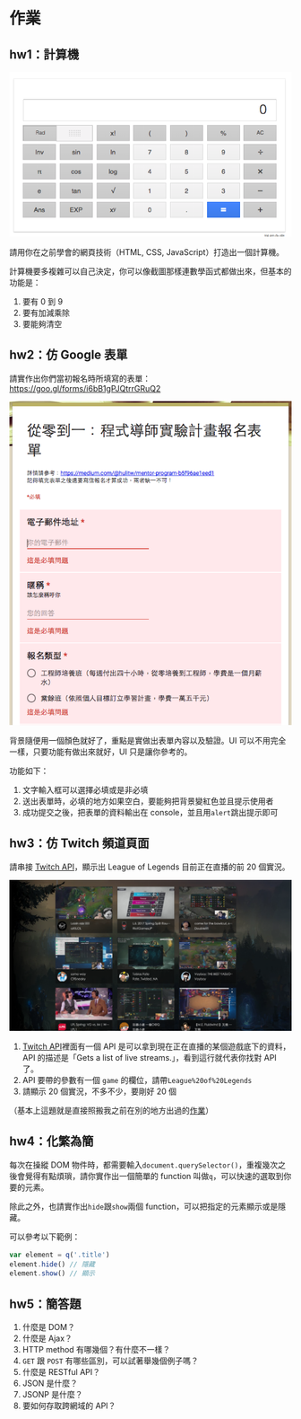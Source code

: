 # 作業

## hw1：計算機

![](calculator.png)

請用你在之前學會的網頁技術（HTML, CSS, JavaScript）打造出一個計算機。

計算機要多複雜可以自己決定，你可以像截圖那樣連數學函式都做出來，但基本的功能是：

1. 要有 0 到 9
2. 要有加減乘除
3. 要能夠清空

## hw2：仿 Google 表單

請實作出你們當初報名時所填寫的表單：https://goo.gl/forms/i6bB1gPJQtrrGRuQ2

![](form.png)

背景隨便用一個顏色就好了，重點是實做出表單內容以及驗證。UI 可以不用完全一樣，只要功能有做出來就好，UI 只是讓你參考的。

功能如下：

1. 文字輸入框可以選擇必填或是非必填
2. 送出表單時，必填的地方如果空白，要能夠把背景變紅色並且提示使用者
3. 成功提交之後，把表單的資料輸出在 console，並且用`alert`跳出提示即可

## hw3：仿 Twitch 頻道頁面

請串接 [Twitch API](https://dev.twitch.tv/docs)，顯示出 League of Legends 目前正在直播的前 20 個實況。

![](twitch.png)

1. [Twitch API](https://dev.twitch.tv/docs)裡面有一個 API 是可以拿到現在正在直播的某個遊戲底下的資料，API 的描述是「Gets a list of live streams.」，看到這行就代表你找對 API 了。
2. API 要帶的參數有一個 `game` 的欄位，請帶`League%20of%20Legends`
3. 請顯示 20 個實況，不多不少，要剛好 20 個

（基本上這題就是直接照搬我之前在別的地方出過的[作業](https://github.com/aszx87410/frontend-intermediate-course/blob/master/homeworks/hw4.md)）

## hw4：化繁為簡

每次在操縱 DOM 物件時，都需要輸入`document.querySelector()`，重複幾次之後會覺得有點煩瑣，請你實作出一個簡單的 function 叫做`q`，可以快速的選取到你要的元素。

除此之外，也請實作出`hide`跟`show`兩個 function，可以把指定的元素顯示或是隱藏。

可以參考以下範例：

``` js
var element = q('.title')
element.hide() // 隱藏
element.show() // 顯示 

```
## hw5：簡答題

1. 什麼是 DOM？
2. 什麼是 Ajax？
3. HTTP method 有哪幾個？有什麼不一樣？
4. `GET` 跟 `POST` 有哪些區別，可以試著舉幾個例子嗎？
5. 什麼是 RESTful API？
6. JSON 是什麼？
7. JSONP 是什麼？
8. 要如何存取跨網域的 API？
